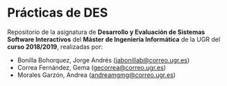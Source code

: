 # Prácticas de DES

Repositorio de la asignatura de **Desarrollo y Evaluación de Sistemas Software Interactivos** del **Máster de Ingeniería Informática** de la UGR del **curso 2018/2019**, realizadas por:

- Bonilla Bohorquez, Jorge Andrés (jabonillab@correo.ugr.es)
- Correa Fernández, Gema (gecorrea@correo.ugr.es)
- Morales Garzón, Andrea (andreamgmg@correo.ugr.es)
